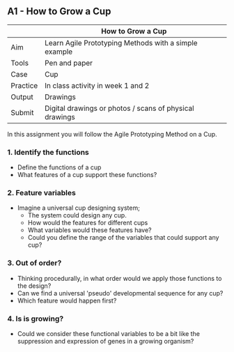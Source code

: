 ## A1 - How to Grow a Cup

|          |  How to Grow a Cup   |
|----      |-----|
|  Aim     | Learn Agile Prototyping Methods with a simple example  |
| Tools    | Pen and paper|
| Case     | Cup |
| Practice | In class activity in week 1 and 2|
| Output   | Drawings|
| Submit   | Digital drawings or photos / scans of physical drawings |

In this assignment you will follow the Agile Prototyping Method on a Cup.

### 1. Identify the functions
* Define the functions of a cup
* What features of a cup support these functions?

### 2. Feature variables
* Imagine a universal cup designing system;
  * The system could design any cup.
  * How would the features for different cups
  * What variables would these features have?
  * Could you define the range of the variables that could support any cup?
 
### 3. Out of order?
* Thinking procedurally, in what order would we apply those functions to the design?
* Can we find a universal 'pseudo' developmental sequence for any cup?
* Which feature would happen first?

### 4. Is is growing?
* Could we consider these functional variables to be a bit like the suppression and expression of genes in a growing organism?

<!--
# A1 Future
![METHOD_01](https://github.com/timmcginley/Agile-Prototyping/assets/1415855/ac03d956-ba92-4f61-8026-1a3a81bf6086)

This part identifies the near, medium and long term future that will provide the future context of your groups agile prototype. Introduce Agile Principles and Processes
Identify artefact or system from contexts and its 'features'.

Detail:
* Define your [future design experience]
* Define your building sytem for your group - individually gather the challenges to this system and hwo you will support your group.

All work should be compiled into a single [markdown] document. This can be directly submitted on Learn, or better you could share a link to your groups own github repository. Please see this link on the parallel advnaced BIM course for information about using [github].

## Submission Details

A markDown File (called A1-Team-XX) that includes:

1. At least one paragraph for each future near mid and far (you will use these to generate needs in [A2])
1. A timeline diagram that tells us the year of the 3 futures
1. System selection
1. [Gene] System focus with justification
1. Project Selection and justification
1. Planet A or B focus wiht justification.


## Learning Objectives
1. Identify a building system or product that has or could address a current or emerging disciplinary problem in the architecture, engineering and construction industry.
8. Define the three horizons of a future scenario and explore the future of the AP.

-->

[future design experience]: /Agile/Concepts/DesignExperience
[Reverse engineer]: /Agile/Concepts/ReverseEngineer
[markdown]: /Agile/Concepts/MarkDown
[github]: /Agile/Concepts/Github
[A2]: /Agile/Assignments/A2
[Gene]: /Agile/Genes


